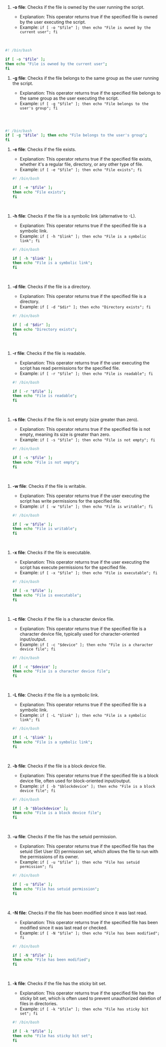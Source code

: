 <!-- @format -->

1. **-o file**: Checks if the file is owned by the user running the script.

   - Explanation: This operator returns true if the specified file is owned by the user executing the script.
   - Example: `if [ -o "$file" ]; then echo "File is owned by the current user"; fi`

<br>

```bash
#! /bin/bash

if [ -o "$file" ];
then echo "File is owned by the current user";
fi
```

1. **-g file**: Checks if the file belongs to the same group as the user running the script.

   - Explanation: This operator returns true if the specified file belongs to the same group as the user executing the script.
   - Example: `if [ -g "$file" ]; then echo "File belongs to the user's group"; fi`

<br>

```bash

#! /bin/bash
if [ -g "$file" ]; then echo "File belongs to the user's group";
fi
```

1. **-e file**: Checks if the file exists.

   - Explanation: This operator returns true if the specified file exists, whether it's a regular file, directory, or any other type of file.
   - Example: `if [ -e "$file" ]; then echo "File exists"; fi`

   ```bash
   #! /bin/bash

   if [ -e "$file" ];
   then echo "File exists";
   fi
   ```

<br>

1. **-h file**: Checks if the file is a symbolic link (alternative to -L).

   - Explanation: This operator returns true if the specified file is a symbolic link.
   - Example: `if [ -h "$link" ]; then echo "File is a symbolic link"; fi`

   ```bash
   #! /bin/bash

   if [ -h "$link" ];
   then echo "File is a symbolic link";
   fi
   ```

<br>

1. **-d file**: Checks if the file is a directory.

   - Explanation: This operator returns true if the specified file is a directory.
   - Example: `if [ -d "$dir" ]; then echo "Directory exists"; fi`

   ```bash
   #! /bin/bash

   if [ -d "$dir" ];
   then echo "Directory exists";
   fi
   ```

<br>

1. **-r file**: Checks if the file is readable.

   - Explanation: This operator returns true if the user executing the script has read permissions for the specified file.
   - Example: `if [ -r "$file" ]; then echo "File is readable"; fi`

   ```bash
   #! /bin/bash

   if [ -r "$file" ];
   then echo "File is readable";
   fi
   ```

<br>

1. **-s file**: Checks if the file is not empty (size greater than zero).

   - Explanation: This operator returns true if the specified file is not empty, meaning its size is greater than zero.
   - Example: `if [ -s "$file" ]; then echo "File is not empty"; fi`

   ```bash
   #! /bin/bash

   if [ -s "$file" ];
   then echo "File is not empty";
   fi
   ```

<br>

1. **-w file**: Checks if the file is writable.

   - Explanation: This operator returns true if the user executing the script has write permissions for the specified file.
   - Example: `if [ -w "$file" ]; then echo "File is writable"; fi`

   ```bash
   #! /bin/bash

   if [ -w "$file" ];
   then echo "File is writable";
   fi
   ```

<br>

1. **-x file**: Checks if the file is executable.

   - Explanation: This operator returns true if the user executing the script has execute permissions for the specified file.
   - Example: `if [ -x "$file" ]; then echo "File is executable"; fi`

   ```bash
   #! /bin/bash

   if [ -x "$file" ];
   then echo "File is executable";
   fi
   ```

<br>

1. **-c file**: Checks if the file is a character device file.

   - Explanation: This operator returns true if the specified file is a character device file, typically used for character-oriented input/output.
   - Example: `if [ -c "$device" ]; then echo "File is a character device file"; fi`

   ```bash
   #! /bin/bash

   if [ -c "$device" ];
   then echo "File is a character device file";
   fi
   ```

<br>

1. **-L file**: Checks if the file is a symbolic link.

   - Explanation: This operator returns true if the specified file is a symbolic link.
   - Example: `if [ -L "$link" ]; then echo "File is a symbolic link"; fi`

   ```bash
   #! /bin/bash

   if [ -L "$link" ];
   then echo "File is a symbolic link";
   fi
   ```

   <br>

1. **-b file**: Checks if the file is a block device file.

   - Explanation: This operator returns true if the specified file is a block device file, often used for block-oriented input/output.
   - Example: `if [ -b "$blockdevice" ]; then echo "File is a block device file"; fi`

   ```bash
   #! /bin/bash

   if [ -b "$blockdevice" ];
   then echo "File is a block device file";
   fi
   ```

   <br>

1. **-u file**: Checks if the file has the setuid permission.

   - Explanation: This operator returns true if the specified file has the setuid (Set User ID) permission set, which allows the file to run with the permissions of its owner.
   - Example: `if [ -u "$file" ]; then echo "File has setuid permission"; fi`

   ```bash
   #! /bin/bash

   if [ -u "$file" ];
   then echo "File has setuid permission";
   fi
   ```

   <br>

1. **-N file**: Checks if the file has been modified since it was last read.

   - Explanation: This operator returns true if the specified file has been modified since it was last read or checked.
   - Example: `if [ -N "$file" ]; then echo "File has been modified"; fi`

   ```bash
   #! /bin/bash

   if [ -N "$file" ];
   then echo "File has been modified";
   fi
   ```

<br>

1. **-k file**: Checks if the file has the sticky bit set.

   - Explanation: This operator returns true if the specified file has the sticky bit set, which is often used to prevent unauthorized deletion of files in directories.
   - Example: `if [ -k "$file" ]; then echo "File has sticky bit set"; fi`

   ```bash
   #! /bin/bash

   if [ -k "$file" ];
   then echo "File has sticky bit set";
   fi
   ```
